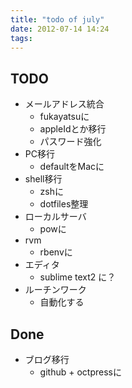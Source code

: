 ```yaml
---
title: "todo of july"
date: 2012-07-14 14:24
tags:
---
```


## TODO
- メールアドレス統合
  - fukayatsuに
  - appleIdとか移行
  - パスワード強化
- PC移行
  - defaultをMacに
- shell移行
  - zshに
  - dotfiles整理
- ローカルサーバ
  - powに
- rvm
  - rbenvに
- エディタ
  - sublime text2 に？
- ルーチンワーク
  - 自動化する

## Done
- ブログ移行
  - github + octpressに

